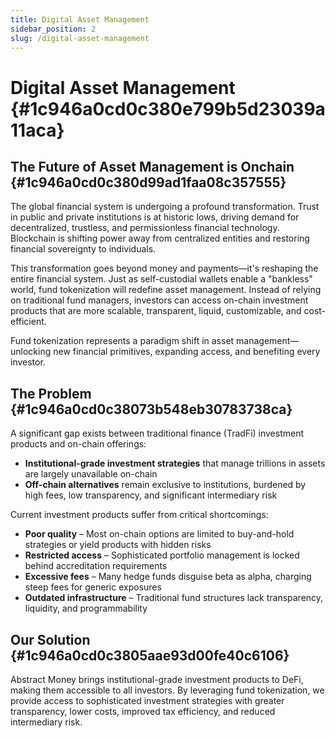 ```yaml
---
title: Digital Asset Management
sidebar_position: 2
slug: /digital-asset-management
---
```




# Digital Asset Management {#1c946a0cd0c380e799b5d23039a11aca}


## The Future of Asset Management is Onchain {#1c946a0cd0c380d99ad1faa08c357555}


The global financial system is undergoing a profound transformation. Trust in public and private institutions is at historic lows, driving demand for decentralized, trustless, and permissionless financial technology. Blockchain is shifting power away from centralized entities and restoring financial sovereignty to individuals.


This transformation goes beyond money and payments—it's reshaping the entire financial system. Just as self-custodial wallets enable a "bankless" world, fund tokenization will redefine asset management. Instead of relying on traditional fund managers, investors can access on-chain investment products that are more scalable, transparent, liquid, customizable, and cost-efficient.


Fund tokenization represents a paradigm shift in asset management—unlocking new financial primitives, expanding access, and benefiting every investor.


## The Problem {#1c946a0cd0c38073b548eb30783738ca}


A significant gap exists between traditional finance (TradFi) investment products and on-chain offerings:

- **Institutional-grade investment strategies** that manage trillions in assets are largely unavailable on-chain
- **Off-chain alternatives** remain exclusive to institutions, burdened by high fees, low transparency, and significant intermediary risk

Current investment products suffer from critical shortcomings:

- **Poor quality** – Most on-chain options are limited to buy-and-hold strategies or yield products with hidden risks
- **Restricted access** – Sophisticated portfolio management is locked behind accreditation requirements
- **Excessive fees** – Many hedge funds disguise beta as alpha, charging steep fees for generic exposures
- **Outdated infrastructure** – Traditional fund structures lack transparency, liquidity, and programmability

## Our Solution {#1c946a0cd0c3805aae93d00fe40c6106}


Abstract Money brings institutional-grade investment products to DeFi, making them accessible to all investors. By leveraging fund tokenization, we provide access to sophisticated investment strategies with greater transparency, lower costs, improved tax efficiency, and reduced intermediary risk.


